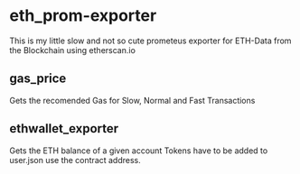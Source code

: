 # eth_prom-exporter

This is my little slow and not so cute prometeus exporter for ETH-Data from the Blockchain using etherscan.io

## gas_price
Gets the recomended Gas for Slow, Normal and Fast Transactions

## ethwallet_exporter
Gets the ETH balance of a given account
Tokens have to be added to user.json use the contract address.